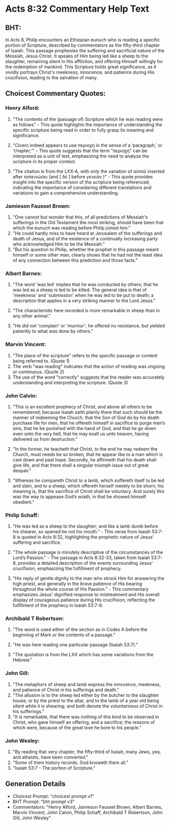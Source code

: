 # Acts 8:32 Commentary Help Text

## BHT:
In Acts 8, Philip encounters an Ethiopian eunuch who is reading a specific portion of Scripture, described by commentators as the fifty-third chapter of Isaiah. This passage prophesies the suffering and sacrificial nature of the Messiah, Jesus Christ. It speaks of Him being led like a sheep to the slaughter, remaining silent in His affliction, and offering Himself willingly for the redemption of mankind. This Scripture holds great significance, as it vividly portrays Christ's meekness, innocence, and patience during His crucifixion, leading to the salvation of many.

## Choicest Commentary Quotes:
### Henry Alford:
1. "The contents of the (passage of) Scripture which he was reading were as follows" - This quote highlights the importance of understanding the specific scripture being read in order to fully grasp its meaning and significance.

2. "Cicero indeed appears to use περιοχή in the sense of a ‘paragraph,’ or ‘chapter;’" - This quote suggests that the term "περιοχή" can be interpreted as a unit of text, emphasizing the need to analyze the scripture in its proper context.

3. "The citation is from the LXX-A, with only the variation of αὐτοῦ inserted after ταπεινώσει (and [ δέ ] before γενεάν )" - This quote provides insight into the specific version of the scripture being referenced, indicating the importance of considering different translations and variations to gain a comprehensive understanding.

### Jamieson Fausset Brown:
1. "One cannot but wonder that this, of all predictions of Messiah's sufferings in the Old Testament the most striking, should have been that which the eunuch was reading before Philip joined him."
2. "He could hardly miss to have heard at Jerusalem of the sufferings and death of Jesus, and of the existence of a continually increasing party who acknowledged Him to be the Messiah."
3. "But his question to Philip, whether the prophet in this passage meant himself or some other man, clearly shows that he had not the least idea of any connection between this prediction and those facts."

### Albert Barnes:
1. "The word 'was led' implies that he was conducted by others; that he was led as a sheep is led to be killed. The general idea is that of 'meekness' and 'submission' when he was led to be put to death; a description that applies in a very striking manner to the Lord Jesus."

2. "The characteristic here recorded is more remarkable in sheep than in any other animal."

3. "He did not 'complain' or 'murmur'; he offered no resistance, but yielded patiently to what was done by others."

### Marvin Vincent:
1. "The place of the scripture" refers to the specific passage or content being referred to. (Quote 1)
2. The verb "was reading" indicates that the action of reading was ongoing or continuous. (Quote 2)
3. The use of the word "correctly" suggests that the reader was accurately understanding and interpreting the scripture. (Quote 3)

### John Calvin:
1. "This is an excellent prophecy of Christ, and above all others to be remembered; because Isaiah saith plainly there that such should be the manner of redeeming the Church, that the Son of God do by his death purchase life for men, that he offereth himself in sacrifice to purge men’s sins, that he be punished with the hand of God, and that he go down even unto the very hell, that he may exalt us unto heaven, having delivered us from destruction."

2. "In the former, he teacheth that Christ, to the end he may redeem the Church, must needs be so broken, that he appear like to a man which is cast down and past hope. Secondly, he affirmeth that his death shall give life, and that there shall a singular triumph issue out of great despair."

3. "Whereas he compareth Christ to a lamb, which suffereth itself to be led and slain, and to a sheep, which offereth herself meekly to be shorn; his meaning is, that the sacrifice of Christ shall be voluntary. And surely this was the way to appease God’s wrath, in that he showed himself obedient."

### Philip Schaff:
1. "He was led as a sheep to the slaughter; and like a lamb dumb before his shearer, so opened he not his mouth." - This verse from Isaiah 53:7-8 is quoted in Acts 8:32, highlighting the prophetic nature of Jesus' suffering and sacrifice.

2. "The whole passage is minutely descriptive of the circumstances of the Lord’s Passion." - The passage in Acts 8:32-33, taken from Isaiah 53:7-8, provides a detailed description of the events surrounding Jesus' crucifixion, emphasizing the fulfillment of prophecy.

3. "His reply of gentle dignity to the man who struck Him for answering the high priest, and generally in the brave patience of His bearing throughout the whole course of His Passion." - This commentary emphasizes Jesus' dignified response to mistreatment and His overall display of courageous patience during His crucifixion, reflecting the fulfillment of the prophecy in Isaiah 53:7-8.

### Archibald T Robertson:
1. "The word is used either of the section as in Codex A before the beginning of Mark or the contents of a passage." 

2. "He was here reading one particular passage (Isaiah 53:7)." 

3. "The quotation is from the LXX which has some variations from the Hebrew."

### John Gill:
1. "The metaphors of sheep and lamb express the innocence, meekness, and patience of Christ in his sufferings and death."
2. "The allusion is to the sheep led either by the butcher to the slaughter house, or by the priest to the altar, and to the lamb of a year old being silent while it is shearing; and both denote the voluntariness of Christ in his sufferings."
3. "It is remarkable, that there was nothing of this kind to be observed in Christ, who gave himself an offering, and a sacrifice; the reasons of which were, because of the great love he bore to his people."

### John Wesley:
1. "By reading that very chapter, the fifty-third of Isaiah, many Jews, yea, and atheists, have been converted." 
2. "Some of them history records. God knoweth them all." 
3. "Isaiah 53:7 - The portion of Scripture."


## Generation Details
- Choicest Prompt: "choicest prompt v1"
- BHT Prompt: "bht prompt v3"
- Commentators: "Henry Alford, Jamieson Fausset Brown, Albert Barnes, Marvin Vincent, John Calvin, Philip Schaff, Archibald T Robertson, John Gill, John Wesley"

